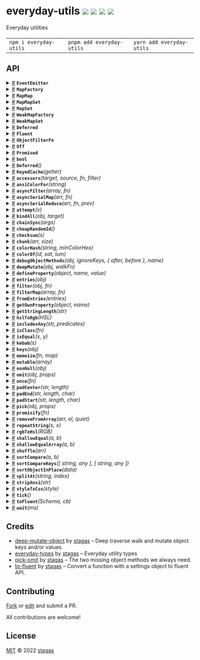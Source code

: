 

<h1>
everyday-utils <a href="https://npmjs.org/package/everyday-utils"><img src="https://img.shields.io/badge/npm-v1.5.0-F00.svg?colorA=000"/></a> <a href="src"><img src="https://img.shields.io/badge/loc-730-FFF.svg?colorA=000"/></a> <a href="https://cdn.jsdelivr.net/npm/everyday-utils@1.5.0/dist/everyday-utils.min.js"><img src="https://img.shields.io/badge/brotli-3.6K-333.svg?colorA=000"/></a> <a href="LICENSE"><img src="https://img.shields.io/badge/license-MIT-F0B.svg?colorA=000"/></a>
</h1>

<p></p>

Everyday utilities

<h4>
<table><tr><td title="Triple click to select and copy paste">
<code>npm i everyday-utils </code>
</td><td title="Triple click to select and copy paste">
<code>pnpm add everyday-utils </code>
</td><td title="Triple click to select and copy paste">
<code>yarn add everyday-utils</code>
</td></tr></table>
</h4>


## API

<p>  <details id="EventEmitter$537" title="Class" ><summary><span><a href="#EventEmitter$537">#</a></span>  <code><strong>EventEmitter</strong></code>    </summary>  <a href="src/eventemitter.ts#L16">src/eventemitter.ts#L16</a>  <ul>        <p>  <details id="constructor$538" title="Constructor" ><summary><span><a href="#constructor$538">#</a></span>  <code><strong>constructor</strong></code><em>(data)</em>    </summary>  <a href="src/eventemitter.ts#L37">src/eventemitter.ts#L37</a>  <ul>    <p>  <details id="new EventEmitter$539" title="ConstructorSignature" ><summary><span><a href="#new EventEmitter$539">#</a></span>  <code><strong>new EventEmitter</strong></code><em>()</em>    </summary>    <ul><p><a href="#EventEmitter$537">EventEmitter</a>&lt;<a href="#E$540">E</a>&gt;</p>      <p>  <details id="data$541" title="Parameter" ><summary><span><a href="#data$541">#</a></span>  <code><strong>data</strong></code>    </summary>    <ul><p><span>Partial</span>&lt;<a href="#EventEmitter$537">EventEmitter</a>&lt;any&gt;&gt;</p>        </ul></details></p>  </ul></details></p>    </ul></details><details id="listeners$543" title="Accessor" ><summary><span><a href="#listeners$543">#</a></span>  <code><strong>listeners</strong></code>    </summary>  <a href="src/eventemitter.ts#L19">src/eventemitter.ts#L19</a>  <ul>        </ul></details><details id="emit$547" title="Method" ><summary><span><a href="#emit$547">#</a></span>  <code><strong>emit</strong></code><em>(eventName, args)</em>    </summary>  <a href="src/eventemitter.ts#L46">src/eventemitter.ts#L46</a>  <ul>    <p>    <details id="eventName$550" title="Parameter" ><summary><span><a href="#eventName$550">#</a></span>  <code><strong>eventName</strong></code>    </summary>    <ul><p><a href="#K$549">K</a></p>        </ul></details><details id="args$551" title="Parameter" ><summary><span><a href="#args$551">#</a></span>  <code><strong>args</strong></code>    </summary>    <ul><p><span>Parameters</span>&lt;<a href="#E$540">E</a>  [<a href="#K$549">K</a>]&gt;</p>        </ul></details>  <p><strong>emit</strong>&lt;<span>K</span>&gt;<em>(eventName, args)</em>  &nbsp;=&gt;  <ul><a href="#EventEmitter$537">EventEmitter</a>&lt;<a href="#E$540">E</a>&gt;</ul></p></p>    </ul></details><details id="off$558" title="Method" ><summary><span><a href="#off$558">#</a></span>  <code><strong>off</strong></code><em>(eventName, callback)</em>    </summary>  <a href="src/eventemitter.ts#L98">src/eventemitter.ts#L98</a>  <ul>    <p>    <details id="eventName$561" title="Parameter" ><summary><span><a href="#eventName$561">#</a></span>  <code><strong>eventName</strong></code>    </summary>    <ul><p><a href="#K$560">K</a></p>        </ul></details><details id="callback$562" title="Parameter" ><summary><span><a href="#callback$562">#</a></span>  <code><strong>callback</strong></code>    </summary>    <ul><p><a href="#E$540">E</a>  [<a href="#K$560">K</a>]</p>        </ul></details>  <p><strong>off</strong>&lt;<span>K</span>&gt;<em>(eventName, callback)</em>  &nbsp;=&gt;  <ul>undefined | <a href="#EventEmitter$537">EventEmitter</a>&lt;<a href="#E$540">E</a>&gt;</ul></p></p>    </ul></details><details id="on$552" title="Method" ><summary><span><a href="#on$552">#</a></span>  <code><strong>on</strong></code><em>(eventName, callback, options)</em>    </summary>  <a href="src/eventemitter.ts#L69">src/eventemitter.ts#L69</a>  <ul>    <p>    <details id="eventName$555" title="Parameter" ><summary><span><a href="#eventName$555">#</a></span>  <code><strong>eventName</strong></code>    </summary>    <ul><p><a href="#K$554">K</a></p>        </ul></details><details id="callback$556" title="Parameter" ><summary><span><a href="#callback$556">#</a></span>  <code><strong>callback</strong></code>    </summary>    <ul><p><a href="#E$540">E</a>  [<a href="#K$554">K</a>]</p>        </ul></details><details id="options$557" title="Parameter" ><summary><span><a href="#options$557">#</a></span>  <code><strong>options</strong></code>    </summary>    <ul><p><span>EventEmitterOptions</span></p>        </ul></details>  <p><strong>on</strong>&lt;<span>K</span>&gt;<em>(eventName, callback, options)</em>  &nbsp;=&gt;  <ul><a href="#Off$534">Off</a></ul></p></p>    </ul></details><details id="once$563" title="Method" ><summary><span><a href="#once$563">#</a></span>  <code><strong>once</strong></code><em>(eventName, callback)</em>    </summary>  <a href="src/eventemitter.ts#L122">src/eventemitter.ts#L122</a>  <ul>    <p>    <details id="eventName$566" title="Parameter" ><summary><span><a href="#eventName$566">#</a></span>  <code><strong>eventName</strong></code>    </summary>    <ul><p><a href="#K$565">K</a></p>        </ul></details><details id="callback$567" title="Parameter" ><summary><span><a href="#callback$567">#</a></span>  <code><strong>callback</strong></code>    </summary>    <ul><p><a href="#E$540">E</a>  [<a href="#K$565">K</a>]</p>        </ul></details>  <p><strong>once</strong>&lt;<span>K</span>&gt;<em>(eventName, callback)</em>  &nbsp;=&gt;  <ul><a href="#Off$534">Off</a></ul></p></p>    </ul></details></p></ul></details><details id="MapFactory$431" title="Class" ><summary><span><a href="#MapFactory$431">#</a></span>  <code><strong>MapFactory</strong></code>    </summary>  <a href="src/everyday-utils.ts#L523">src/everyday-utils.ts#L523</a>  <ul>        <p>  <details id="constructor$432" title="Constructor" ><summary><span><a href="#constructor$432">#</a></span>  <code><strong>constructor</strong></code><em>({ ctor, entries })</em>    </summary>  <a href="src/everyday-utils.ts#L536">src/everyday-utils.ts#L536</a>  <ul>    <p>  <details id="new MapFactory$433" title="ConstructorSignature" ><summary><span><a href="#new MapFactory$433">#</a></span>  <code><strong>new MapFactory</strong></code><em>()</em>    </summary>    <ul><p><a href="#MapFactory$431">MapFactory</a>&lt;<a href="#K$434">K</a>, <a href="#V$435">V</a>&gt;</p>      <p>  <details id="json$436" title="Parameter" ><summary><span><a href="#json$436">#</a></span>  <code><strong>json</strong></code>    </summary>    <ul><p>{<p>  <details id="ctor$439" title="Property" ><summary><span><a href="#ctor$439">#</a></span>  <code><strong>ctor</strong></code>    </summary>  <a href="src/everyday-utils.ts#L536">src/everyday-utils.ts#L536</a>  <ul><p><span>Class</span>&lt;<a href="#V$435">V</a>&gt;</p>        </ul></details><details id="entries$438" title="Property" ><summary><span><a href="#entries$438">#</a></span>  <code><strong>entries</strong></code>    </summary>  <a href="src/everyday-utils.ts#L536">src/everyday-utils.ts#L536</a>  <ul><p>readonly     [  <a href="#K$434">K</a>, <a href="#V$435">V</a>  ]  []</p>        </ul></details></p>}</p>        </ul></details></p>  </ul></details><details id="new MapFactory$440" title="ConstructorSignature" ><summary><span><a href="#new MapFactory$440">#</a></span>  <code><strong>new MapFactory</strong></code><em>()</em>    </summary>    <ul><p><a href="#MapFactory$431">MapFactory</a>&lt;<a href="#K$434">K</a>, <a href="#V$435">V</a>&gt;</p>      <p>  <details id="ctor$443" title="Parameter" ><summary><span><a href="#ctor$443">#</a></span>  <code><strong>ctor</strong></code>    </summary>    <ul><p><span>Class</span>&lt;<a href="#V$435">V</a>&gt;</p>        </ul></details><details id="defaultData$444" title="Parameter" ><summary><span><a href="#defaultData$444">#</a></span>  <code><strong>defaultData</strong></code>    </summary>    <ul><p><span>Partial</span>&lt;<a href="#V$435">V</a>&gt;</p>        </ul></details></p>  </ul></details></p>    </ul></details><details id="ctor$449" title="Property" ><summary><span><a href="#ctor$449">#</a></span>  <code><strong>ctor</strong></code>    </summary>  <a href="src/everyday-utils.ts#L534">src/everyday-utils.ts#L534</a>  <ul><p><span>Class</span>&lt;<a href="#V$435">V</a>&gt;</p>        </ul></details><details id="defaultArgs$450" title="Property" ><summary><span><a href="#defaultArgs$450">#</a></span>  <code><strong>defaultArgs</strong></code>  <span><span>&nbsp;=&nbsp;</span>  <code>[]</code></span>  </summary>  <a href="src/everyday-utils.ts#L540">src/everyday-utils.ts#L540</a>  <ul><p>never  []</p>        </ul></details><details id="get$445" title="Method" ><summary><span><a href="#get$445">#</a></span>  <code><strong>get</strong></code><em>(key, args)</em>    </summary>  <a href="src/everyday-utils.ts#L524">src/everyday-utils.ts#L524</a>  <ul>    <p>    <details id="key$447" title="Parameter" ><summary><span><a href="#key$447">#</a></span>  <code><strong>key</strong></code>    </summary>    <ul><p><a href="#K$434">K</a></p>        </ul></details><details id="args$448" title="Parameter" ><summary><span><a href="#args$448">#</a></span>  <code><strong>args</strong></code>    </summary>    <ul><p>any  []</p>        </ul></details>  <p><strong>get</strong><em>(key, args)</em>  &nbsp;=&gt;  <ul><a href="#V$435">V</a></ul></p></p>    </ul></details><details id="toJSON$451" title="Method" ><summary><span><a href="#toJSON$451">#</a></span>  <code><strong>toJSON</strong></code><em>()</em>    </summary>  <a href="src/everyday-utils.ts#L551">src/everyday-utils.ts#L551</a>  <ul>    <p>      <p><strong>toJSON</strong><em>()</em>  &nbsp;=&gt;  <ul>{<p>  <details id="ctor$455" title="Property" ><summary><span><a href="#ctor$455">#</a></span>  <code><strong>ctor</strong></code>  <span><span>&nbsp;=&nbsp;</span>  <code>...</code></span>  </summary>  <a href="src/everyday-utils.ts#L554">src/everyday-utils.ts#L554</a>  <ul><p><span>Class</span>&lt;<a href="#V$435">V</a>&gt;</p>        </ul></details><details id="entries$454" title="Property" ><summary><span><a href="#entries$454">#</a></span>  <code><strong>entries</strong></code>  <span><span>&nbsp;=&nbsp;</span>  <code>...</code></span>  </summary>  <a href="src/everyday-utils.ts#L553">src/everyday-utils.ts#L553</a>  <ul><p>[  <a href="#K$434">K</a>, <a href="#V$435">V</a>  ]  []</p>        </ul></details></p>}</ul></p></p>    </ul></details></p></ul></details><details id="MapMap$371" title="Class" ><summary><span><a href="#MapMap$371">#</a></span>  <code><strong>MapMap</strong></code>    </summary>  <a href="src/everyday-utils.ts#L454">src/everyday-utils.ts#L454</a>  <ul>        <p>  <details id="constructor$372" title="Constructor" ><summary><span><a href="#constructor$372">#</a></span>  <code><strong>constructor</strong></code><em>()</em>    </summary>    <ul>    <p>  <details id="new MapMap$373" title="ConstructorSignature" ><summary><span><a href="#new MapMap$373">#</a></span>  <code><strong>new MapMap</strong></code><em>()</em>    </summary>    <ul><p><a href="#MapMap$371">MapMap</a>&lt;<a href="#KA$374">KA</a>, <a href="#KB$375">KB</a>, <a href="#V$376">V</a>&gt;</p>        </ul></details></p>    </ul></details><details id="clear$395" title="Method" ><summary><span><a href="#clear$395">#</a></span>  <code><strong>clear</strong></code><em>()</em>    </summary>  <a href="src/everyday-utils.ts#L480">src/everyday-utils.ts#L480</a>  <ul>    <p>      <p><strong>clear</strong><em>()</em>  &nbsp;=&gt;  <ul>void</ul></p></p>    </ul></details><details id="delete$387" title="Method" ><summary><span><a href="#delete$387">#</a></span>  <code><strong>delete</strong></code><em>(keyA, keyB)</em>    </summary>  <a href="src/everyday-utils.ts#L472">src/everyday-utils.ts#L472</a>  <ul>    <p>    <details id="keyA$389" title="Parameter" ><summary><span><a href="#keyA$389">#</a></span>  <code><strong>keyA</strong></code>    </summary>    <ul><p><a href="#KA$374">KA</a></p>        </ul></details><details id="keyB$390" title="Parameter" ><summary><span><a href="#keyB$390">#</a></span>  <code><strong>keyB</strong></code>    </summary>    <ul><p><a href="#KB$375">KB</a></p>        </ul></details>  <p><strong>delete</strong><em>(keyA, keyB)</em>  &nbsp;=&gt;  <ul>boolean</ul></p></p>    </ul></details><details id="get$383" title="Method" ><summary><span><a href="#get$383">#</a></span>  <code><strong>get</strong></code><em>(keyA, keyB)</em>    </summary>  <a href="src/everyday-utils.ts#L468">src/everyday-utils.ts#L468</a>  <ul>    <p>    <details id="keyA$385" title="Parameter" ><summary><span><a href="#keyA$385">#</a></span>  <code><strong>keyA</strong></code>    </summary>    <ul><p><a href="#KA$374">KA</a></p>        </ul></details><details id="keyB$386" title="Parameter" ><summary><span><a href="#keyB$386">#</a></span>  <code><strong>keyB</strong></code>    </summary>    <ul><p><a href="#KB$375">KB</a></p>        </ul></details>  <p><strong>get</strong><em>(keyA, keyB)</em>  &nbsp;=&gt;  <ul>undefined | <a href="#V$376">V</a></ul></p></p>    </ul></details><details id="has$391" title="Method" ><summary><span><a href="#has$391">#</a></span>  <code><strong>has</strong></code><em>(keyA, keyB)</em>    </summary>  <a href="src/everyday-utils.ts#L476">src/everyday-utils.ts#L476</a>  <ul>    <p>    <details id="keyA$393" title="Parameter" ><summary><span><a href="#keyA$393">#</a></span>  <code><strong>keyA</strong></code>    </summary>    <ul><p><a href="#KA$374">KA</a></p>        </ul></details><details id="keyB$394" title="Parameter" ><summary><span><a href="#keyB$394">#</a></span>  <code><strong>keyB</strong></code>    </summary>    <ul><p><a href="#KB$375">KB</a></p>        </ul></details>  <p><strong>has</strong><em>(keyA, keyB)</em>  &nbsp;=&gt;  <ul>boolean</ul></p></p>    </ul></details><details id="set$378" title="Method" ><summary><span><a href="#set$378">#</a></span>  <code><strong>set</strong></code><em>(keyA, keyB, value)</em>    </summary>  <a href="src/everyday-utils.ts#L457">src/everyday-utils.ts#L457</a>  <ul>    <p>    <details id="keyA$380" title="Parameter" ><summary><span><a href="#keyA$380">#</a></span>  <code><strong>keyA</strong></code>    </summary>    <ul><p><a href="#KA$374">KA</a></p>        </ul></details><details id="keyB$381" title="Parameter" ><summary><span><a href="#keyB$381">#</a></span>  <code><strong>keyB</strong></code>    </summary>    <ul><p><a href="#KB$375">KB</a></p>        </ul></details><details id="value$382" title="Parameter" ><summary><span><a href="#value$382">#</a></span>  <code><strong>value</strong></code>    </summary>    <ul><p>any</p>        </ul></details>  <p><strong>set</strong><em>(keyA, keyB, value)</em>  &nbsp;=&gt;  <ul>number</ul></p></p>    </ul></details></p></ul></details><details id="MapMapSet$400" title="Class" ><summary><span><a href="#MapMapSet$400">#</a></span>  <code><strong>MapMapSet</strong></code>    </summary>  <a href="src/everyday-utils.ts#L485">src/everyday-utils.ts#L485</a>  <ul>        <p>  <details id="constructor$401" title="Constructor" ><summary><span><a href="#constructor$401">#</a></span>  <code><strong>constructor</strong></code><em>()</em>    </summary>    <ul>    <p>  <details id="new MapMapSet$402" title="ConstructorSignature" ><summary><span><a href="#new MapMapSet$402">#</a></span>  <code><strong>new MapMapSet</strong></code><em>()</em>    </summary>    <ul><p><a href="#MapMapSet$400">MapMapSet</a>&lt;<a href="#KA$403">KA</a>, <a href="#KB$404">KB</a>, <a href="#V$405">V</a>&gt;</p>        </ul></details></p>    </ul></details><details id="add$407" title="Method" ><summary><span><a href="#add$407">#</a></span>  <code><strong>add</strong></code><em>(keyA, keyB, value)</em>    </summary>  <a href="src/everyday-utils.ts#L488">src/everyday-utils.ts#L488</a>  <ul>    <p>    <details id="keyA$409" title="Parameter" ><summary><span><a href="#keyA$409">#</a></span>  <code><strong>keyA</strong></code>    </summary>    <ul><p><a href="#KA$403">KA</a></p>        </ul></details><details id="keyB$410" title="Parameter" ><summary><span><a href="#keyB$410">#</a></span>  <code><strong>keyB</strong></code>    </summary>    <ul><p><a href="#KB$404">KB</a></p>        </ul></details><details id="value$411" title="Parameter" ><summary><span><a href="#value$411">#</a></span>  <code><strong>value</strong></code>    </summary>    <ul><p>any</p>        </ul></details>  <p><strong>add</strong><em>(keyA, keyB, value)</em>  &nbsp;=&gt;  <ul>number</ul></p></p>    </ul></details><details id="clear$426" title="Method" ><summary><span><a href="#clear$426">#</a></span>  <code><strong>clear</strong></code><em>()</em>    </summary>  <a href="src/everyday-utils.ts#L513">src/everyday-utils.ts#L513</a>  <ul>    <p>      <p><strong>clear</strong><em>()</em>  &nbsp;=&gt;  <ul>void</ul></p></p>    </ul></details><details id="delete$416" title="Method" ><summary><span><a href="#delete$416">#</a></span>  <code><strong>delete</strong></code><em>(keyA, keyB, value)</em>    </summary>  <a href="src/everyday-utils.ts#L505">src/everyday-utils.ts#L505</a>  <ul>    <p>    <details id="keyA$418" title="Parameter" ><summary><span><a href="#keyA$418">#</a></span>  <code><strong>keyA</strong></code>    </summary>    <ul><p><a href="#KA$403">KA</a></p>        </ul></details><details id="keyB$419" title="Parameter" ><summary><span><a href="#keyB$419">#</a></span>  <code><strong>keyB</strong></code>    </summary>    <ul><p><a href="#KB$404">KB</a></p>        </ul></details><details id="value$420" title="Parameter" ><summary><span><a href="#value$420">#</a></span>  <code><strong>value</strong></code>    </summary>    <ul><p>any</p>        </ul></details>  <p><strong>delete</strong><em>(keyA, keyB, value)</em>  &nbsp;=&gt;  <ul>boolean</ul></p></p>    </ul></details><details id="get$412" title="Method" ><summary><span><a href="#get$412">#</a></span>  <code><strong>get</strong></code><em>(keyA, keyB)</em>    </summary>  <a href="src/everyday-utils.ts#L501">src/everyday-utils.ts#L501</a>  <ul>    <p>    <details id="keyA$414" title="Parameter" ><summary><span><a href="#keyA$414">#</a></span>  <code><strong>keyA</strong></code>    </summary>    <ul><p><a href="#KA$403">KA</a></p>        </ul></details><details id="keyB$415" title="Parameter" ><summary><span><a href="#keyB$415">#</a></span>  <code><strong>keyB</strong></code>    </summary>    <ul><p><a href="#KB$404">KB</a></p>        </ul></details>  <p><strong>get</strong><em>(keyA, keyB)</em>  &nbsp;=&gt;  <ul>undefined | <span>Set</span>&lt;<a href="#V$405">V</a>&gt;</ul></p></p>    </ul></details><details id="has$421" title="Method" ><summary><span><a href="#has$421">#</a></span>  <code><strong>has</strong></code><em>(keyA, keyB, value)</em>    </summary>  <a href="src/everyday-utils.ts#L509">src/everyday-utils.ts#L509</a>  <ul>    <p>    <details id="keyA$423" title="Parameter" ><summary><span><a href="#keyA$423">#</a></span>  <code><strong>keyA</strong></code>    </summary>    <ul><p><a href="#KA$403">KA</a></p>        </ul></details><details id="keyB$424" title="Parameter" ><summary><span><a href="#keyB$424">#</a></span>  <code><strong>keyB</strong></code>    </summary>    <ul><p><a href="#KB$404">KB</a></p>        </ul></details><details id="value$425" title="Parameter" ><summary><span><a href="#value$425">#</a></span>  <code><strong>value</strong></code>    </summary>    <ul><p>any</p>        </ul></details>  <p><strong>has</strong><em>(keyA, keyB, value)</em>  &nbsp;=&gt;  <ul>boolean</ul></p></p>    </ul></details></p></ul></details><details id="MapSet$316" title="Class" ><summary><span><a href="#MapSet$316">#</a></span>  <code><strong>MapSet</strong></code>    </summary>  <a href="src/everyday-utils.ts#L384">src/everyday-utils.ts#L384</a>  <ul>        <p>  <details id="constructor$317" title="Constructor" ><summary><span><a href="#constructor$317">#</a></span>  <code><strong>constructor</strong></code><em>()</em>    </summary>    <ul>    <p>  <details id="new MapSet$318" title="ConstructorSignature" ><summary><span><a href="#new MapSet$318">#</a></span>  <code><strong>new MapSet</strong></code><em>()</em>    </summary>    <ul><p><a href="#MapSet$316">MapSet</a>&lt;<a href="#K$319">K</a>, <a href="#V$320">V</a>&gt;</p>        </ul></details></p>    </ul></details><details id="size$344" title="Accessor" ><summary><span><a href="#size$344">#</a></span>  <code><strong>size</strong></code>    </summary>  <a href="src/everyday-utils.ts#L422">src/everyday-utils.ts#L422</a>  <ul>        </ul></details><details id="add$322" title="Method" ><summary><span><a href="#add$322">#</a></span>  <code><strong>add</strong></code><em>(key, value)</em>    </summary>  <a href="src/everyday-utils.ts#L387">src/everyday-utils.ts#L387</a>  <ul>    <p>    <details id="key$324" title="Parameter" ><summary><span><a href="#key$324">#</a></span>  <code><strong>key</strong></code>    </summary>    <ul><p><a href="#K$319">K</a></p>        </ul></details><details id="value$325" title="Parameter" ><summary><span><a href="#value$325">#</a></span>  <code><strong>value</strong></code>    </summary>    <ul><p>any</p>        </ul></details>  <p><strong>add</strong><em>(key, value)</em>  &nbsp;=&gt;  <ul>number</ul></p></p>    </ul></details><details id="clear$342" title="Method" ><summary><span><a href="#clear$342">#</a></span>  <code><strong>clear</strong></code><em>()</em>    </summary>  <a href="src/everyday-utils.ts#L418">src/everyday-utils.ts#L418</a>  <ul>    <p>      <p><strong>clear</strong><em>()</em>  &nbsp;=&gt;  <ul>void</ul></p></p>    </ul></details><details id="delete$331" title="Method" ><summary><span><a href="#delete$331">#</a></span>  <code><strong>delete</strong></code><em>(key, value)</em>    </summary>  <a href="src/everyday-utils.ts#L406">src/everyday-utils.ts#L406</a>  <ul>    <p>    <details id="key$333" title="Parameter" ><summary><span><a href="#key$333">#</a></span>  <code><strong>key</strong></code>    </summary>    <ul><p><a href="#K$319">K</a></p>        </ul></details><details id="value$334" title="Parameter" ><summary><span><a href="#value$334">#</a></span>  <code><strong>value</strong></code>    </summary>    <ul><p>any</p>        </ul></details>  <p><strong>delete</strong><em>(key, value)</em>  &nbsp;=&gt;  <ul>boolean</ul></p></p>    </ul></details><details id="get$328" title="Method" ><summary><span><a href="#get$328">#</a></span>  <code><strong>get</strong></code><em>(key)</em>    </summary>  <a href="src/everyday-utils.ts#L402">src/everyday-utils.ts#L402</a>  <ul>    <p>    <details id="key$330" title="Parameter" ><summary><span><a href="#key$330">#</a></span>  <code><strong>key</strong></code>    </summary>    <ul><p><a href="#K$319">K</a></p>        </ul></details>  <p><strong>get</strong><em>(key)</em>  &nbsp;=&gt;  <ul>undefined | <span>Set</span>&lt;<a href="#V$320">V</a>&gt;</ul></p></p>    </ul></details><details id="has$335" title="Method" ><summary><span><a href="#has$335">#</a></span>  <code><strong>has</strong></code><em>(key, value)</em>    </summary>  <a href="src/everyday-utils.ts#L410">src/everyday-utils.ts#L410</a>  <ul>    <p>    <details id="key$337" title="Parameter" ><summary><span><a href="#key$337">#</a></span>  <code><strong>key</strong></code>    </summary>    <ul><p><a href="#K$319">K</a></p>        </ul></details><details id="value$338" title="Parameter" ><summary><span><a href="#value$338">#</a></span>  <code><strong>value</strong></code>    </summary>    <ul><p>any</p>        </ul></details>  <p><strong>has</strong><em>(key, value)</em>  &nbsp;=&gt;  <ul>boolean</ul></p></p>    </ul></details><details id="hasKey$339" title="Method" ><summary><span><a href="#hasKey$339">#</a></span>  <code><strong>hasKey</strong></code><em>(key)</em>    </summary>  <a href="src/everyday-utils.ts#L414">src/everyday-utils.ts#L414</a>  <ul>    <p>    <details id="key$341" title="Parameter" ><summary><span><a href="#key$341">#</a></span>  <code><strong>key</strong></code>    </summary>    <ul><p><a href="#K$319">K</a></p>        </ul></details>  <p><strong>hasKey</strong><em>(key)</em>  &nbsp;=&gt;  <ul>boolean</ul></p></p>    </ul></details><details id="values$326" title="Method" ><summary><span><a href="#values$326">#</a></span>  <code><strong>values</strong></code><em>()</em>    </summary>  <a href="src/everyday-utils.ts#L398">src/everyday-utils.ts#L398</a>  <ul>    <p>      <p><strong>values</strong><em>()</em>  &nbsp;=&gt;  <ul><a href="#V$320">V</a>  []</ul></p></p>    </ul></details></p></ul></details><details id="WeakMapFactory$458" title="Class" ><summary><span><a href="#WeakMapFactory$458">#</a></span>  <code><strong>WeakMapFactory</strong></code>    </summary>  <a href="src/everyday-utils.ts#L559">src/everyday-utils.ts#L559</a>  <ul>        <p>  <details id="constructor$459" title="Constructor" ><summary><span><a href="#constructor$459">#</a></span>  <code><strong>constructor</strong></code><em>(ctor, defaultArgs)</em>    </summary>  <a href="src/everyday-utils.ts#L570">src/everyday-utils.ts#L570</a>  <ul>    <p>  <details id="new WeakMapFactory$460" title="ConstructorSignature" ><summary><span><a href="#new WeakMapFactory$460">#</a></span>  <code><strong>new WeakMapFactory</strong></code><em>()</em>    </summary>    <ul><p><a href="#WeakMapFactory$458">WeakMapFactory</a>&lt;<a href="#K$461">K</a>, <a href="#V$462">V</a>&gt;</p>      <p>  <details id="ctor$463" title="Parameter" ><summary><span><a href="#ctor$463">#</a></span>  <code><strong>ctor</strong></code>    </summary>    <ul><p><span>Class</span>&lt;<a href="#V$462">V</a>&gt;</p>        </ul></details><details id="defaultArgs$464" title="Parameter" ><summary><span><a href="#defaultArgs$464">#</a></span>  <code><strong>defaultArgs</strong></code>  <span><span>&nbsp;=&nbsp;</span>  <code>[]</code></span>  </summary>    <ul><p>never  []</p>        </ul></details></p>  </ul></details></p>    </ul></details><details id="ctor$469" title="Property" ><summary><span><a href="#ctor$469">#</a></span>  <code><strong>ctor</strong></code>    </summary>  <a href="src/everyday-utils.ts#L571">src/everyday-utils.ts#L571</a>  <ul><p><span>Class</span>&lt;<a href="#V$462">V</a>&gt;</p>        </ul></details><details id="defaultArgs$470" title="Property" ><summary><span><a href="#defaultArgs$470">#</a></span>  <code><strong>defaultArgs</strong></code>  <span><span>&nbsp;=&nbsp;</span>  <code>[]</code></span>  </summary>  <a href="src/everyday-utils.ts#L572">src/everyday-utils.ts#L572</a>  <ul><p>never  []</p>        </ul></details><details id="get$465" title="Method" ><summary><span><a href="#get$465">#</a></span>  <code><strong>get</strong></code><em>(key, args)</em>    </summary>  <a href="src/everyday-utils.ts#L560">src/everyday-utils.ts#L560</a>  <ul>    <p>    <details id="key$467" title="Parameter" ><summary><span><a href="#key$467">#</a></span>  <code><strong>key</strong></code>    </summary>    <ul><p><a href="#K$461">K</a></p>        </ul></details><details id="args$468" title="Parameter" ><summary><span><a href="#args$468">#</a></span>  <code><strong>args</strong></code>    </summary>    <ul><p>any  []</p>        </ul></details>  <p><strong>get</strong><em>(key, args)</em>  &nbsp;=&gt;  <ul><a href="#V$462">V</a></ul></p></p>    </ul></details></p></ul></details><details id="WeakMapSet$348" title="Class" ><summary><span><a href="#WeakMapSet$348">#</a></span>  <code><strong>WeakMapSet</strong></code>    </summary>  <a href="src/everyday-utils.ts#L427">src/everyday-utils.ts#L427</a>  <ul>        <p>  <details id="constructor$349" title="Constructor" ><summary><span><a href="#constructor$349">#</a></span>  <code><strong>constructor</strong></code><em>()</em>    </summary>    <ul>    <p>  <details id="new WeakMapSet$350" title="ConstructorSignature" ><summary><span><a href="#new WeakMapSet$350">#</a></span>  <code><strong>new WeakMapSet</strong></code><em>()</em>    </summary>    <ul><p><a href="#WeakMapSet$348">WeakMapSet</a>&lt;<a href="#K$351">K</a>, <a href="#V$352">V</a>&gt;</p>        </ul></details></p>    </ul></details><details id="delete$361" title="Method" ><summary><span><a href="#delete$361">#</a></span>  <code><strong>delete</strong></code><em>(key, value)</em>    </summary>  <a href="src/everyday-utils.ts#L445">src/everyday-utils.ts#L445</a>  <ul>    <p>    <details id="key$363" title="Parameter" ><summary><span><a href="#key$363">#</a></span>  <code><strong>key</strong></code>    </summary>    <ul><p><a href="#K$351">K</a></p>        </ul></details><details id="value$364" title="Parameter" ><summary><span><a href="#value$364">#</a></span>  <code><strong>value</strong></code>    </summary>    <ul><p>any</p>        </ul></details>  <p><strong>delete</strong><em>(key, value)</em>  &nbsp;=&gt;  <ul>boolean</ul></p></p>    </ul></details><details id="get$358" title="Method" ><summary><span><a href="#get$358">#</a></span>  <code><strong>get</strong></code><em>(key)</em>    </summary>  <a href="src/everyday-utils.ts#L441">src/everyday-utils.ts#L441</a>  <ul>    <p>    <details id="key$360" title="Parameter" ><summary><span><a href="#key$360">#</a></span>  <code><strong>key</strong></code>    </summary>    <ul><p><a href="#K$351">K</a></p>        </ul></details>  <p><strong>get</strong><em>(key)</em>  &nbsp;=&gt;  <ul>undefined | <span>Set</span>&lt;<a href="#V$352">V</a>&gt;</ul></p></p>    </ul></details><details id="has$365" title="Method" ><summary><span><a href="#has$365">#</a></span>  <code><strong>has</strong></code><em>(key, value)</em>    </summary>  <a href="src/everyday-utils.ts#L449">src/everyday-utils.ts#L449</a>  <ul>    <p>    <details id="key$367" title="Parameter" ><summary><span><a href="#key$367">#</a></span>  <code><strong>key</strong></code>    </summary>    <ul><p><a href="#K$351">K</a></p>        </ul></details><details id="value$368" title="Parameter" ><summary><span><a href="#value$368">#</a></span>  <code><strong>value</strong></code>    </summary>    <ul><p>any</p>        </ul></details>  <p><strong>has</strong><em>(key, value)</em>  &nbsp;=&gt;  <ul>boolean</ul></p></p>    </ul></details><details id="set$354" title="Method" ><summary><span><a href="#set$354">#</a></span>  <code><strong>set</strong></code><em>(key, value)</em>    </summary>  <a href="src/everyday-utils.ts#L430">src/everyday-utils.ts#L430</a>  <ul>    <p>    <details id="key$356" title="Parameter" ><summary><span><a href="#key$356">#</a></span>  <code><strong>key</strong></code>    </summary>    <ul><p><a href="#K$351">K</a></p>        </ul></details><details id="value$357" title="Parameter" ><summary><span><a href="#value$357">#</a></span>  <code><strong>value</strong></code>    </summary>    <ul><p>any</p>        </ul></details>  <p><strong>set</strong><em>(key, value)</em>  &nbsp;=&gt;  <ul>number</ul></p></p>    </ul></details></p></ul></details><details id="Deferred$209" title="Interface" ><summary><span><a href="#Deferred$209">#</a></span>  <code><strong>Deferred</strong></code>    </summary>  <a href="src/everyday-utils.ts#L319">src/everyday-utils.ts#L319</a>  <ul>        <p>  <details id="constructor$210" title="Constructor" ><summary><span><a href="#constructor$210">#</a></span>  <code><strong>constructor</strong></code><em>()</em>    </summary>    <ul>        </ul></details><details id="error$228" title="Property" ><summary><span><a href="#error$228">#</a></span>  <code><strong>error</strong></code>    </summary>  <a href="src/everyday-utils.ts#L316">src/everyday-utils.ts#L316</a>  <ul><p><span>Error</span></p>        </ul></details><details id="hasSettled$211" title="Property" ><summary><span><a href="#hasSettled$211">#</a></span>  <code><strong>hasSettled</strong></code>    </summary>  <a href="src/everyday-utils.ts#L310">src/everyday-utils.ts#L310</a>  <ul><p>boolean</p>        </ul></details><details id="promise$212" title="Property" ><summary><span><a href="#promise$212">#</a></span>  <code><strong>promise</strong></code>    </summary>  <a href="src/everyday-utils.ts#L311">src/everyday-utils.ts#L311</a>  <ul><p><span>Promise</span>&lt;<a href="#T$229">T</a>&gt;</p>        </ul></details><details id="reject$223" title="Property" ><summary><span><a href="#reject$223">#</a></span>  <code><strong>reject</strong></code>    </summary>  <a href="src/everyday-utils.ts#L314">src/everyday-utils.ts#L314</a>  <ul><p><details id="__type$224" title="Function" ><summary><span><a href="#__type$224">#</a></span>  <em>(error)</em>    </summary>    <ul>    <p>    <details id="error$226" title="Parameter" ><summary><span><a href="#error$226">#</a></span>  <code><strong>error</strong></code>    </summary>    <ul><p><span>Error</span></p>        </ul></details>  <p><strong></strong><em>(error)</em>  &nbsp;=&gt;  <ul>void</ul></p></p>    </ul></details></p>        </ul></details><details id="resolve$219" title="Property" ><summary><span><a href="#resolve$219">#</a></span>  <code><strong>resolve</strong></code>    </summary>  <a href="src/everyday-utils.ts#L313">src/everyday-utils.ts#L313</a>  <ul><p><details id="__type$220" title="Function" ><summary><span><a href="#__type$220">#</a></span>  <em>(value)</em>    </summary>    <ul>    <p>    <details id="value$222" title="Parameter" ><summary><span><a href="#value$222">#</a></span>  <code><strong>value</strong></code>    </summary>    <ul><p><a href="#T$229">T</a></p>        </ul></details>  <p><strong></strong><em>(value)</em>  &nbsp;=&gt;  <ul>void</ul></p></p>    </ul></details></p>        </ul></details><details id="value$227" title="Property" ><summary><span><a href="#value$227">#</a></span>  <code><strong>value</strong></code>    </summary>  <a href="src/everyday-utils.ts#L315">src/everyday-utils.ts#L315</a>  <ul><p><a href="#T$229">T</a></p>        </ul></details><details id="when$213" title="Property" ><summary><span><a href="#when$213">#</a></span>  <code><strong>when</strong></code>    </summary>  <a href="src/everyday-utils.ts#L312">src/everyday-utils.ts#L312</a>  <ul><p><details id="__type$214" title="Function" ><summary><span><a href="#__type$214">#</a></span>  <em>(fn)</em>    </summary>    <ul>    <p>    <details id="fn$216" title="Function" ><summary><span><a href="#fn$216">#</a></span>  <code><strong>fn</strong></code><em>()</em>    </summary>    <ul>    <p>      <p><strong>fn</strong><em>()</em>  &nbsp;=&gt;  <ul>void</ul></p></p>    </ul></details>  <p><strong></strong><em>(fn)</em>  &nbsp;=&gt;  <ul>void</ul></p></p>    </ul></details></p>        </ul></details></p></ul></details><details id="Fluent$473" title="TypeAlias" ><summary><span><a href="#Fluent$473">#</a></span>  <code><strong>Fluent</strong></code>    </summary>  <a href=""></a>  <ul><p><a href="#C$476">C</a> &amp; [K   in   keyof     <a href="#T$477">T</a>  ]-?:  <a href="#T$477">T</a>  [<span>K</span>] extends boolean ? <a href="#Fluent$473">Fluent</a>&lt;<a href="#C$476">C</a>, <a href="#T$477">T</a>&gt; : <span>Fn</span>&lt;[  <a href="#T$477">T</a>  [<span>K</span>]  ], <a href="#Fluent$473">Fluent</a>&lt;<a href="#C$476">C</a>, <a href="#T$477">T</a>&gt;&gt; &amp; {<p>  <details id="not$475" title="Property" ><summary><span><a href="#not$475">#</a></span>  <code><strong>not</strong></code>    </summary>  <a href=""></a>  <ul><p>[K   in   keyof     <a href="#T$477">T</a>  ]-?:  <a href="#T$477">T</a>  [<span>K</span>] extends boolean ? <a href="#Fluent$473">Fluent</a>&lt;<a href="#C$476">C</a>, <a href="#T$477">T</a>&gt; : never</p>        </ul></details></p>}</p>        </ul></details><details id="ObjectFilterFn$498" title="TypeAlias" ><summary><span><a href="#ObjectFilterFn$498">#</a></span>  <code><strong>ObjectFilterFn</strong></code>    </summary>  <a href=""></a>  <ul><p><details id="__type$499" title="Function" ><summary><span><a href="#__type$499">#</a></span>  <em>(entry)</em>    </summary>    <ul>    <p>    <details id="entry$501" title="Parameter" ><summary><span><a href="#entry$501">#</a></span>  <code><strong>entry</strong></code>    </summary>    <ul><p>[  string, unknown  ]</p>        </ul></details>  <p><strong></strong><em>(entry)</em>  &nbsp;=&gt;  <ul>boolean</ul></p></p>    </ul></details></p>        </ul></details><details id="Off$534" title="TypeAlias" ><summary><span><a href="#Off$534">#</a></span>  <code><strong>Off</strong></code>    </summary>  <a href="src/eventemitter.ts#L11">src/eventemitter.ts#L11</a>  <ul><p><details id="__type$535" title="Function" ><summary><span><a href="#__type$535">#</a></span>  <em>()</em>    </summary>    <ul>    <p>      <p><strong></strong><em>()</em>  &nbsp;=&gt;  <ul>void</ul></p></p>    </ul></details></p>        </ul></details><details id="Promised$310" title="TypeAlias" ><summary><span><a href="#Promised$310">#</a></span>  <code><strong>Promised</strong></code>    </summary>  <a href="src/everyday-utils.ts#L369">src/everyday-utils.ts#L369</a>  <ul><p><details id="__type$311" title="Function" ><summary><span><a href="#__type$311">#</a></span>  <em>(args)</em>    </summary>    <ul>    <p>    <details id="args$313" title="Parameter" ><summary><span><a href="#args$313">#</a></span>  <code><strong>args</strong></code>    </summary>    <ul><p><a href="#U$315">U</a></p>        </ul></details>  <p><strong></strong><em>(args)</em>  &nbsp;=&gt;  <ul><span>Promise</span>&lt;<a href="#T$314">T</a>&gt;</ul></p></p>    </ul></details></p>        </ul></details><details id="bool$478" title="Variable" ><summary><span><a href="#bool$478">#</a></span>  <code><strong>bool</strong></code>    </summary>  <a href=""></a>  <ul><p>boolean</p>        </ul></details><details id="Deferred$206" title="Function" ><summary><span><a href="#Deferred$206">#</a></span>  <code><strong>Deferred</strong></code><em>()</em>    </summary>  <a href="src/everyday-utils.ts#L319">src/everyday-utils.ts#L319</a>  <ul>    <p>      <p><strong>Deferred</strong>&lt;<span>T</span>&gt;<em>()</em>  &nbsp;=&gt;  <ul><a href="#Deferred$206">Deferred</a>&lt;<a href="#T$208">T</a>&gt;</ul></p></p>    </ul></details><details id="KeyedCache$230" title="Function" ><summary><span><a href="#KeyedCache$230">#</a></span>  <code><strong>KeyedCache</strong></code><em>(getter)</em>    </summary>  <a href="src/everyday-utils.ts#L355">src/everyday-utils.ts#L355</a>  <ul>    <p>    <details id="getter$234" title="Function" ><summary><span><a href="#getter$234">#</a></span>  <code><strong>getter</strong></code><em>(key, args)</em>    </summary>    <ul>    <p>    <details id="key$237" title="Parameter" ><summary><span><a href="#key$237">#</a></span>  <code><strong>key</strong></code>    </summary>    <ul><p>string</p>        </ul></details><details id="args$238" title="Parameter" ><summary><span><a href="#args$238">#</a></span>  <code><strong>args</strong></code>    </summary>    <ul><p><a href="#U$233">U</a></p>        </ul></details>  <p><strong>getter</strong><em>(key, args)</em>  &nbsp;=&gt;  <ul><span>Promise</span>&lt;<a href="#T$232">T</a>&gt;</ul></p></p>    </ul></details>  <p><strong>KeyedCache</strong>&lt;<span>T</span>, <span>U</span>&gt;<em>(getter)</em>  &nbsp;=&gt;  <ul><details id="__type$239" title="Function" ><summary><span><a href="#__type$239">#</a></span>  <em>(key, args)</em>    </summary>    <ul>    <p>    <details id="key$242" title="Parameter" ><summary><span><a href="#key$242">#</a></span>  <code><strong>key</strong></code>    </summary>    <ul><p>string</p>        </ul></details><details id="args$243" title="Parameter" ><summary><span><a href="#args$243">#</a></span>  <code><strong>args</strong></code>    </summary>    <ul><p><a href="#U$233">U</a></p>        </ul></details>  <p><strong></strong><em>(key, args)</em>  &nbsp;=&gt;  <ul><span>Promise</span>&lt;<a href="#T$232">T</a>&gt;</ul></p></p>    </ul></details></ul></p></p>    </ul></details><details id="accessors$40" title="Function" ><summary><span><a href="#accessors$40">#</a></span>  <code><strong>accessors</strong></code><em>(target, source, fn, filter)</em>    </summary>  <a href="src/everyday-utils.ts#L49">src/everyday-utils.ts#L49</a>  <ul>    <p>    <details id="target$47" title="Parameter" ><summary><span><a href="#target$47">#</a></span>  <code><strong>target</strong></code>    </summary>    <ul><p><a href="#T$46">T</a></p>        </ul></details><details id="source$48" title="Parameter" ><summary><span><a href="#source$48">#</a></span>  <code><strong>source</strong></code>    </summary>    <ul><p><a href="#S$45">S</a></p>        </ul></details><details id="fn$49" title="Function" ><summary><span><a href="#fn$49">#</a></span>  <code><strong>fn</strong></code><em>(key, value)</em>    </summary>    <ul>    <p>    <details id="key$52" title="Parameter" ><summary><span><a href="#key$52">#</a></span>  <code><strong>key</strong></code>    </summary>    <ul><p><span>Narrow</span>&lt;keyof     <a href="#S$45">S</a>, string&gt;</p>        </ul></details><details id="value$53" title="Parameter" ><summary><span><a href="#value$53">#</a></span>  <code><strong>value</strong></code>    </summary>    <ul><p><a href="#S$45">S</a>  [<span>Narrow</span>&lt;keyof     <a href="#S$45">S</a>, string&gt;]</p>        </ul></details>  <p><strong>fn</strong><em>(key, value)</em>  &nbsp;=&gt;  <ul><span>PropertyDescriptor</span></ul></p></p>    </ul></details><details id="filter$54" title="Function" ><summary><span><a href="#filter$54">#</a></span>  <code><strong>filter</strong></code><em>(key, value)</em>    </summary>    <ul>    <p>    <details id="key$57" title="Parameter" ><summary><span><a href="#key$57">#</a></span>  <code><strong>key</strong></code>    </summary>    <ul><p><span>Narrow</span>&lt;keyof     <a href="#S$45">S</a>, string&gt;</p>        </ul></details><details id="value$58" title="Parameter" ><summary><span><a href="#value$58">#</a></span>  <code><strong>value</strong></code>    </summary>    <ul><p><a href="#S$45">S</a>  [<span>Narrow</span>&lt;keyof     <a href="#S$45">S</a>, string&gt;]</p>        </ul></details>  <p><strong>filter</strong><em>(key, value)</em>  &nbsp;=&gt;  <ul>boolean</ul></p></p>    </ul></details>  <p><strong>accessors</strong>&lt;<span>S</span>, <span>T</span>&gt;<em>(target, source, fn, filter)</em>  &nbsp;=&gt;  <ul><details id="__type$59" title="Function" ><summary><span><a href="#__type$59">#</a></span>  <em>()</em>    </summary>    <ul>    <p>      <p><strong></strong><em>()</em>  &nbsp;=&gt;  <ul>void</ul></p></p>    </ul></details></ul></p></p>    </ul></details><details id="ansiColorFor$109" title="Function" ><summary><span><a href="#ansiColorFor$109">#</a></span>  <code><strong>ansiColorFor</strong></code><em>(string)</em>    </summary>  <a href="src/everyday-utils.ts#L167">src/everyday-utils.ts#L167</a>  <ul>    <p>    <details id="string$111" title="Parameter" ><summary><span><a href="#string$111">#</a></span>  <code><strong>string</strong></code>    </summary>    <ul><p>string</p>        </ul></details>  <p><strong>ansiColorFor</strong><em>(string)</em>  &nbsp;=&gt;  <ul>string</ul></p></p>    </ul></details><details id="asyncFilter$165" title="Function" ><summary><span><a href="#asyncFilter$165">#</a></span>  <code><strong>asyncFilter</strong></code><em>(array, fn)</em>    </summary>  <a href="src/everyday-utils.ts#L247">src/everyday-utils.ts#L247</a>  <ul>    <p>    <details id="array$168" title="Parameter" ><summary><span><a href="#array$168">#</a></span>  <code><strong>array</strong></code>    </summary>    <ul><p><a href="#T$167">T</a>  []</p>        </ul></details><details id="fn$169" title="Function" ><summary><span><a href="#fn$169">#</a></span>  <code><strong>fn</strong></code><em>(item)</em>    </summary>    <ul>    <p>    <details id="item$172" title="Parameter" ><summary><span><a href="#item$172">#</a></span>  <code><strong>item</strong></code>    </summary>    <ul><p><a href="#T$167">T</a></p>        </ul></details>  <p><strong>fn</strong><em>(item)</em>  &nbsp;=&gt;  <ul><span>Promise</span>&lt;boolean&gt;</ul></p></p>    </ul></details>  <p><strong>asyncFilter</strong>&lt;<span>T</span>&gt;<em>(array, fn)</em>  &nbsp;=&gt;  <ul><span>Promise</span>&lt;<a href="#T$167">T</a>  []&gt;</ul></p></p>    </ul></details><details id="asyncSerialMap$71" title="Function" ><summary><span><a href="#asyncSerialMap$71">#</a></span>  <code><strong>asyncSerialMap</strong></code><em>(arr, fn)</em>    </summary>  <a href="src/everyday-utils.ts#L127">src/everyday-utils.ts#L127</a>  <ul>    <p>    <details id="arr$75" title="Parameter" ><summary><span><a href="#arr$75">#</a></span>  <code><strong>arr</strong></code>    </summary>    <ul><p><a href="#T$73">T</a>  []</p>        </ul></details><details id="fn$76" title="Function" ><summary><span><a href="#fn$76">#</a></span>  <code><strong>fn</strong></code><em>(item, index, arr)</em>    </summary>    <ul>    <p>    <details id="item$79" title="Parameter" ><summary><span><a href="#item$79">#</a></span>  <code><strong>item</strong></code>    </summary>    <ul><p><a href="#T$73">T</a></p>        </ul></details><details id="index$80" title="Parameter" ><summary><span><a href="#index$80">#</a></span>  <code><strong>index</strong></code>    </summary>    <ul><p>number</p>        </ul></details><details id="arr$81" title="Parameter" ><summary><span><a href="#arr$81">#</a></span>  <code><strong>arr</strong></code>    </summary>    <ul><p><a href="#T$73">T</a>  []</p>        </ul></details>  <p><strong>fn</strong><em>(item, index, arr)</em>  &nbsp;=&gt;  <ul><span>Promise</span>&lt;<a href="#U$74">U</a>&gt;</ul></p></p>    </ul></details>  <p><strong>asyncSerialMap</strong>&lt;<span>T</span>, <span>U</span>&gt;<em>(arr, fn)</em>  &nbsp;=&gt;  <ul><span>Promise</span>&lt;<a href="#U$74">U</a>  []&gt;</ul></p></p>    </ul></details><details id="asyncSerialReduce$82" title="Function" ><summary><span><a href="#asyncSerialReduce$82">#</a></span>  <code><strong>asyncSerialReduce</strong></code><em>(arr, fn, prev)</em>    </summary>  <a href="src/everyday-utils.ts#L136">src/everyday-utils.ts#L136</a>  <ul>    <p>    <details id="arr$86" title="Parameter" ><summary><span><a href="#arr$86">#</a></span>  <code><strong>arr</strong></code>    </summary>    <ul><p><a href="#T$84">T</a>  []</p>        </ul></details><details id="fn$87" title="Function" ><summary><span><a href="#fn$87">#</a></span>  <code><strong>fn</strong></code><em>(prev, next, index, arr)</em>    </summary>    <ul>    <p>    <details id="prev$90" title="Parameter" ><summary><span><a href="#prev$90">#</a></span>  <code><strong>prev</strong></code>    </summary>    <ul><p><a href="#U$85">U</a></p>        </ul></details><details id="next$91" title="Parameter" ><summary><span><a href="#next$91">#</a></span>  <code><strong>next</strong></code>    </summary>    <ul><p><a href="#T$84">T</a></p>        </ul></details><details id="index$92" title="Parameter" ><summary><span><a href="#index$92">#</a></span>  <code><strong>index</strong></code>    </summary>    <ul><p>number</p>        </ul></details><details id="arr$93" title="Parameter" ><summary><span><a href="#arr$93">#</a></span>  <code><strong>arr</strong></code>    </summary>    <ul><p><a href="#T$84">T</a>  []</p>        </ul></details>  <p><strong>fn</strong><em>(prev, next, index, arr)</em>  &nbsp;=&gt;  <ul><span>Promise</span>&lt;<a href="#U$85">U</a>&gt;</ul></p></p>    </ul></details><details id="prev$94" title="Parameter" ><summary><span><a href="#prev$94">#</a></span>  <code><strong>prev</strong></code>    </summary>    <ul><p><a href="#U$85">U</a></p>        </ul></details>  <p><strong>asyncSerialReduce</strong>&lt;<span>T</span>, <span>U</span>&gt;<em>(arr, fn, prev)</em>  &nbsp;=&gt;  <ul><span>Promise</span>&lt;<a href="#U$85">U</a>&gt;</ul></p></p>    </ul></details><details id="attempt$295" title="Function" ><summary><span><a href="#attempt$295">#</a></span>  <code><strong>attempt</strong></code><em>(x)</em>    </summary>  <a href="src/everyday-utils.ts#L692">src/everyday-utils.ts#L692</a>  <ul>    <p>    <details id="x$297" title="Function" ><summary><span><a href="#x$297">#</a></span>  <code><strong>x</strong></code><em>()</em>    </summary>    <ul>    <p>      <p><strong>x</strong><em>()</em>  &nbsp;=&gt;  <ul>void</ul></p></p>    </ul></details>  <p><strong>attempt</strong><em>(x)</em>  &nbsp;=&gt;  <ul>void</ul></p></p>    </ul></details><details id="bindAll$258" title="Function" ><summary><span><a href="#bindAll$258">#</a></span>  <code><strong>bindAll</strong></code><em>(obj, target)</em>    </summary>  <a href="src/everyday-utils.ts#L582">src/everyday-utils.ts#L582</a>  <ul>    <p>    <details id="obj$262" title="Parameter" ><summary><span><a href="#obj$262">#</a></span>  <code><strong>obj</strong></code>    </summary>    <ul><p><a href="#T$260">T</a></p>        </ul></details><details id="target$263" title="Parameter" ><summary><span><a href="#target$263">#</a></span>  <code><strong>target</strong></code>  <span><span>&nbsp;=&nbsp;</span>  <code>obj</code></span>  </summary>    <ul><p><a href="#T$260">T</a> | <a href="#U$261">U</a></p>        </ul></details>  <p><strong>bindAll</strong>&lt;<span>T</span>, <span>U</span>&gt;<em>(obj, target)</em>  &nbsp;=&gt;  <ul><a href="#T$260">T</a> &amp; <a href="#U$261">U</a></ul></p></p>    </ul></details><details id="chainSync$118" title="Function" ><summary><span><a href="#chainSync$118">#</a></span>  <code><strong>chainSync</strong></code><em>(args)</em>    </summary>  <a href="src/everyday-utils.ts#L182">src/everyday-utils.ts#L182</a>  <ul>    <p>    <details id="args$120" title="Parameter" ><summary><span><a href="#args$120">#</a></span>  <code><strong>args</strong></code>    </summary>    <ul><p><details id="__type$121" title="Function" ><summary><span><a href="#__type$121">#</a></span>  <em>()</em>    </summary>    <ul>    <p>      <p><strong></strong><em>()</em>  &nbsp;=&gt;  <ul>any</ul></p></p>    </ul></details>  []</p>        </ul></details>  <p><strong>chainSync</strong><em>(args)</em>  &nbsp;=&gt;  <ul><details id="__type$123" title="Function" ><summary><span><a href="#__type$123">#</a></span>  <em>()</em>    </summary>    <ul>    <p>      <p><strong></strong><em>()</em>  &nbsp;=&gt;  <ul>void</ul></p></p>    </ul></details></ul></p></p>    </ul></details><details id="cheapRandomId$38" title="Function" ><summary><span><a href="#cheapRandomId$38">#</a></span>  <code><strong>cheapRandomId</strong></code><em>()</em>    </summary>  <a href="src/everyday-utils.ts#L45">src/everyday-utils.ts#L45</a>  <ul>    <p>      <p><strong>cheapRandomId</strong><em>()</em>  &nbsp;=&gt;  <ul>string</ul></p></p>    </ul></details><details id="checksum$272" title="Function" ><summary><span><a href="#checksum$272">#</a></span>  <code><strong>checksum</strong></code><em>(s)</em>    </summary>  <a href="src/everyday-utils.ts#L615">src/everyday-utils.ts#L615</a>  <ul>    <p>    <details id="s$274" title="Parameter" ><summary><span><a href="#s$274">#</a></span>  <code><strong>s</strong></code>    </summary>    <ul><p>string</p>        </ul></details>  <p><strong>checksum</strong><em>(s)</em>  &nbsp;=&gt;  <ul>number</ul></p></p>    </ul></details><details id="chunk$1" title="Function" ><summary><span><a href="#chunk$1">#</a></span>  <code><strong>chunk</strong></code><em>(arr, size)</em>    </summary>  <a href="src/everyday-utils.ts#L13">src/everyday-utils.ts#L13</a>  <ul>    <p>    <details id="arr$5" title="Parameter" ><summary><span><a href="#arr$5">#</a></span>  <code><strong>arr</strong></code>    </summary>    <ul><p><a href="#T$3">T</a>  []</p>        </ul></details><details id="size$6" title="Parameter" ><summary><span><a href="#size$6">#</a></span>  <code><strong>size</strong></code>    </summary>    <ul><p><a href="#L$4">L</a></p>        </ul></details>  <p><strong>chunk</strong>&lt;<span>T</span>, <span>L</span>&gt;<em>(arr, size)</em>  &nbsp;=&gt;  <ul><span>Chunk</span>&lt;<a href="#T$3">T</a>, <a href="#L$4">L</a>&gt;  []</ul></p></p>    </ul></details><details id="colorHash$100" title="Function" ><summary><span><a href="#colorHash$100">#</a></span>  <code><strong>colorHash</strong></code><em>(string, minColorHex)</em>    </summary>  <a href="src/everyday-utils.ts#L153">src/everyday-utils.ts#L153</a>  <ul>    <p>    <details id="string$102" title="Parameter" ><summary><span><a href="#string$102">#</a></span>  <code><strong>string</strong></code>    </summary>    <ul><p>string</p>        </ul></details><details id="minColorHex$103" title="Parameter" ><summary><span><a href="#minColorHex$103">#</a></span>  <code><strong>minColorHex</strong></code>  <span><span>&nbsp;=&nbsp;</span>  <code>'888'</code></span>  </summary>    <ul><p>string</p>        </ul></details>  <p><strong>colorHash</strong><em>(string, minColorHex)</em>  &nbsp;=&gt;  <ul>string</ul></p></p>    </ul></details><details id="colorOf$104" title="Function" ><summary><span><a href="#colorOf$104">#</a></span>  <code><strong>colorOf</strong></code><em>(id, sat, lum)</em>    </summary>  <a href="src/everyday-utils.ts#L163">src/everyday-utils.ts#L163</a>  <ul>    <p>    <details id="id$106" title="Parameter" ><summary><span><a href="#id$106">#</a></span>  <code><strong>id</strong></code>    </summary>    <ul><p>string</p>        </ul></details><details id="sat$107" title="Parameter" ><summary><span><a href="#sat$107">#</a></span>  <code><strong>sat</strong></code>  <span><span>&nbsp;=&nbsp;</span>  <code>100</code></span>  </summary>    <ul><p>number</p>        </ul></details><details id="lum$108" title="Parameter" ><summary><span><a href="#lum$108">#</a></span>  <code><strong>lum</strong></code>  <span><span>&nbsp;=&nbsp;</span>  <code>65</code></span>  </summary>    <ul><p>number</p>        </ul></details>  <p><strong>colorOf</strong><em>(id, sat, lum)</em>  &nbsp;=&gt;  <ul>string</ul></p></p>    </ul></details><details id="debugObjectMethods$275" title="Function" ><summary><span><a href="#debugObjectMethods$275">#</a></span>  <code><strong>debugObjectMethods</strong></code><em>(obj, ignoreKeys, { after, before }, name)</em>    </summary>  <a href="src/everyday-utils.ts#L622">src/everyday-utils.ts#L622</a>  <ul>    <p>    <details id="obj$278" title="Parameter" ><summary><span><a href="#obj$278">#</a></span>  <code><strong>obj</strong></code>    </summary>    <ul><p><a href="#T$277">T</a></p>        </ul></details><details id="ignoreKeys$279" title="Parameter" ><summary><span><a href="#ignoreKeys$279">#</a></span>  <code><strong>ignoreKeys</strong></code>  <span><span>&nbsp;=&nbsp;</span>  <code>[]</code></span>  </summary>    <ul><p>string  []</p>        </ul></details><details id="hooks$280" title="Parameter" ><summary><span><a href="#hooks$280">#</a></span>  <code><strong>hooks</strong></code>    </summary>    <ul><p>{<p>  <details id="after$288" title="Property" ><summary><span><a href="#after$288">#</a></span>  <code><strong>after</strong></code>    </summary>  <a href="src/everyday-utils.ts#L624">src/everyday-utils.ts#L624</a>  <ul><p><details id="__type$289" title="Function" ><summary><span><a href="#__type$289">#</a></span>  <em>(key, args, result)</em>    </summary>    <ul>    <p>    <details id="key$291" title="Parameter" ><summary><span><a href="#key$291">#</a></span>  <code><strong>key</strong></code>    </summary>    <ul><p>string</p>        </ul></details><details id="args$292" title="Parameter" ><summary><span><a href="#args$292">#</a></span>  <code><strong>args</strong></code>    </summary>    <ul><p>any  []</p>        </ul></details><details id="result$293" title="Parameter" ><summary><span><a href="#result$293">#</a></span>  <code><strong>result</strong></code>    </summary>    <ul><p>any</p>        </ul></details>  <p><strong></strong><em>(key, args, result)</em>  &nbsp;=&gt;  <ul>void</ul></p></p>    </ul></details></p>        </ul></details><details id="before$282" title="Property" ><summary><span><a href="#before$282">#</a></span>  <code><strong>before</strong></code>    </summary>  <a href="src/everyday-utils.ts#L623">src/everyday-utils.ts#L623</a>  <ul><p><details id="__type$283" title="Function" ><summary><span><a href="#__type$283">#</a></span>  <em>(key, args, stackErr)</em>    </summary>    <ul>    <p>    <details id="key$285" title="Parameter" ><summary><span><a href="#key$285">#</a></span>  <code><strong>key</strong></code>    </summary>    <ul><p>string</p>        </ul></details><details id="args$286" title="Parameter" ><summary><span><a href="#args$286">#</a></span>  <code><strong>args</strong></code>    </summary>    <ul><p>any  []</p>        </ul></details><details id="stackErr$287" title="Parameter" ><summary><span><a href="#stackErr$287">#</a></span>  <code><strong>stackErr</strong></code>    </summary>    <ul><p><span>Error</span></p>        </ul></details>  <p><strong></strong><em>(key, args, stackErr)</em>  &nbsp;=&gt;  <ul>void</ul></p></p>    </ul></details></p>        </ul></details></p>}</p>        </ul></details><details id="name$294" title="Parameter" ><summary><span><a href="#name$294">#</a></span>  <code><strong>name</strong></code>  <span><span>&nbsp;=&nbsp;</span>  <code>'anonymous'</code></span>  </summary>    <ul><p>string</p>        </ul></details>  <p><strong>debugObjectMethods</strong>&lt;<span>T</span>&gt;<em>(obj, ignoreKeys, { after, before }, name)</em>  &nbsp;=&gt;  <ul><a href="#T$277">T</a></ul></p></p>    </ul></details><details id="deepMutate$489" title="Function" ><summary><span><a href="#deepMutate$489">#</a></span>  <code><strong>deepMutate</strong></code><em>(obj, walkFn)</em>    </summary>  <a href=""></a>  <ul>    <p>    <details id="obj$491" title="Parameter" ><summary><span><a href="#obj$491">#</a></span>  <code><strong>obj</strong></code>    </summary>    <ul><p>any</p>        </ul></details><details id="walkFn$492" title="Function" ><summary><span><a href="#walkFn$492">#</a></span>  <code><strong>walkFn</strong></code><em>(key, value, holder)</em>    </summary>    <ul>    <p>    <details id="key$495" title="Parameter" ><summary><span><a href="#key$495">#</a></span>  <code><strong>key</strong></code>    </summary>    <ul><p>string</p>        </ul></details><details id="value$496" title="Parameter" ><summary><span><a href="#value$496">#</a></span>  <code><strong>value</strong></code>    </summary>    <ul><p>any</p>        </ul></details><details id="holder$497" title="Parameter" ><summary><span><a href="#holder$497">#</a></span>  <code><strong>holder</strong></code>    </summary>    <ul><p>any</p>        </ul></details>  <p><strong>walkFn</strong><em>(key, value, holder)</em>  &nbsp;=&gt;  <ul>[  string, any  ]</ul></p></p>    </ul></details>  <p><strong>deepMutate</strong><em>(obj, walkFn)</em>  &nbsp;=&gt;  <ul>any</ul></p></p>    </ul></details><details id="defineProperty$304" title="Function" ><summary><span><a href="#defineProperty$304">#</a></span>  <code><strong>defineProperty</strong></code><em>(object, name, value)</em>    </summary>  <a href="src/everyday-utils.ts#L254">src/everyday-utils.ts#L254</a>  <ul>    <p>    <details id="object$307" title="Parameter" ><summary><span><a href="#object$307">#</a></span>  <code><strong>object</strong></code>    </summary>    <ul><p>object</p>        </ul></details><details id="name$308" title="Parameter" ><summary><span><a href="#name$308">#</a></span>  <code><strong>name</strong></code>    </summary>    <ul><p><span>PropertyKey</span></p>        </ul></details><details id="value$309" title="Parameter" ><summary><span><a href="#value$309">#</a></span>  <code><strong>value</strong></code>    </summary>    <ul><p><a href="#T$306">T</a></p>        </ul></details>  <p><strong>defineProperty</strong>&lt;<span>T</span>&gt;<em>(object, name, value)</em>  &nbsp;=&gt;  <ul>object</ul></p></p>    </ul></details><details id="entries$7" title="Function" ><summary><span><a href="#entries$7">#</a></span>  <code><strong>entries</strong></code><em>(obj)</em>    </summary>  <a href="src/everyday-utils.ts#L20">src/everyday-utils.ts#L20</a>  <ul>    <p>    <details id="obj$15" title="Parameter" ><summary><span><a href="#obj$15">#</a></span>  <code><strong>obj</strong></code>    </summary>    <ul><p><a href="#T$14">T</a></p>        </ul></details>  <p><strong>entries</strong>&lt;<span>K</span>, <span>V</span>, <span>T</span>&gt;<em>(obj)</em>  &nbsp;=&gt;  <ul>readonly     [  <a href="#K$9">K</a>, <a href="#V$10">V</a>  ]  []</ul></p>  <details id="obj$20" title="Parameter" ><summary><span><a href="#obj$20">#</a></span>  <code><strong>obj</strong></code>    </summary>    <ul><p><a href="#T$19">T</a></p>        </ul></details>  <p><strong>entries</strong>&lt;<span>K</span>, <span>V</span>, <span>T</span><span>&nbsp;extends&nbsp;</span>     <span>ArrayLike</span>&lt;any, <a href="#T$19">T</a>&gt;&gt;<em>(obj)</em>  &nbsp;=&gt;  <ul>readonly     [  <a href="#K$17">K</a>, <a href="#V$18">V</a>  ]  []</ul></p></p>    </ul></details><details id="filter$502" title="Function" ><summary><span><a href="#filter$502">#</a></span>  <code><strong>filter</strong></code><em>(obj, fn)</em>    </summary>  <a href=""></a>  <ul>    <p>    <details id="obj$505" title="Parameter" ><summary><span><a href="#obj$505">#</a></span>  <code><strong>obj</strong></code>    </summary>    <ul><p><a href="#T$504">T</a></p>        </ul></details><details id="fn$506" title="Parameter" ><summary><span><a href="#fn$506">#</a></span>  <code><strong>fn</strong></code>    </summary>    <ul><p><a href="#ObjectFilterFn$498">ObjectFilterFn</a></p>        </ul></details>  <p><strong>filter</strong>&lt;<span>T</span>&gt;<em>(obj, fn)</em>  &nbsp;=&gt;  <ul><span>Partial</span>&lt;<a href="#T$504">T</a>&gt;</ul></p></p>    </ul></details><details id="filterMap$173" title="Function" ><summary><span><a href="#filterMap$173">#</a></span>  <code><strong>filterMap</strong></code><em>(array, fn)</em>    </summary>  <a href="src/everyday-utils.ts#L274">src/everyday-utils.ts#L274</a>  <ul>    <p>    <details id="array$177" title="Parameter" ><summary><span><a href="#array$177">#</a></span>  <code><strong>array</strong></code>    </summary>    <ul><p><a href="#T$175">T</a>  [] | readonly     <a href="#T$175">T</a>  []</p>        </ul></details><details id="fn$178" title="Function" ><summary><span><a href="#fn$178">#</a></span>  <code><strong>fn</strong></code><em>(item, index, array)</em>    </summary>    <ul>    <p>    <details id="item$181" title="Parameter" ><summary><span><a href="#item$181">#</a></span>  <code><strong>item</strong></code>    </summary>    <ul><p><a href="#T$175">T</a></p>        </ul></details><details id="index$182" title="Parameter" ><summary><span><a href="#index$182">#</a></span>  <code><strong>index</strong></code>    </summary>    <ul><p>number</p>        </ul></details><details id="array$183" title="Parameter" ><summary><span><a href="#array$183">#</a></span>  <code><strong>array</strong></code>    </summary>    <ul><p><a href="#T$175">T</a>  [] | readonly     <a href="#T$175">T</a>  []</p>        </ul></details>  <p><strong>fn</strong><em>(item, index, array)</em>  &nbsp;=&gt;  <ul>undefined | <code>null</code> | <code>false</code> | <a href="#U$176">U</a></ul></p></p>    </ul></details>  <p><strong>filterMap</strong>&lt;<span>T</span>, <span>U</span>&gt;<em>(array, fn)</em>  &nbsp;=&gt;  <ul><a href="#U$176">U</a>  []</ul></p></p>    </ul></details><details id="fromEntries$33" title="Function" ><summary><span><a href="#fromEntries$33">#</a></span>  <code><strong>fromEntries</strong></code><em>(entries)</em>    </summary>  <a href="src/everyday-utils.ts#L41">src/everyday-utils.ts#L41</a>  <ul>    <p>    <details id="entries$37" title="Parameter" ><summary><span><a href="#entries$37">#</a></span>  <code><strong>entries</strong></code>    </summary>    <ul><p>readonly     [  <a href="#K$35">K</a>, <a href="#V$36">V</a>  ]  []</p>        </ul></details>  <p><strong>fromEntries</strong>&lt;<span>K</span>, <span>V</span>&gt;<em>(entries)</em>  &nbsp;=&gt;  <ul><span>Record</span>&lt;<a href="#K$35">K</a>, <a href="#V$36">V</a>&gt;</ul></p></p>    </ul></details><details id="getOwnProperty$133" title="Function" ><summary><span><a href="#getOwnProperty$133">#</a></span>  <code><strong>getOwnProperty</strong></code><em>(object, name)</em>    </summary>  <a href="src/everyday-utils.ts#L203">src/everyday-utils.ts#L203</a>  <ul>    <p>    <details id="object$135" title="Parameter" ><summary><span><a href="#object$135">#</a></span>  <code><strong>object</strong></code>    </summary>    <ul><p>object</p>        </ul></details><details id="name$136" title="Parameter" ><summary><span><a href="#name$136">#</a></span>  <code><strong>name</strong></code>    </summary>    <ul><p>string</p>        </ul></details>  <p><strong>getOwnProperty</strong><em>(object, name)</em>  &nbsp;=&gt;  <ul>any</ul></p></p>    </ul></details><details id="getStringLength$141" title="Function" ><summary><span><a href="#getStringLength$141">#</a></span>  <code><strong>getStringLength</strong></code><em>(str)</em>    </summary>  <a href="src/everyday-utils.ts#L214">src/everyday-utils.ts#L214</a>  <ul>    <p>    <details id="str$143" title="Parameter" ><summary><span><a href="#str$143">#</a></span>  <code><strong>str</strong></code>    </summary>    <ul><p>string | number</p>        </ul></details>  <p><strong>getStringLength</strong><em>(str)</em>  &nbsp;=&gt;  <ul>number</ul></p></p>    </ul></details><details id="hslToRgb$528" title="Function" ><summary><span><a href="#hslToRgb$528">#</a></span>  <code><strong>hslToRgb</strong></code><em>(<span>HSL</span>)</em>    </summary>  <a href="src/rgb.ts#L16">src/rgb.ts#L16</a>  <ul>    <p>    <span>HSL</span>  <p><strong>hslToRgb</strong><em>(<span>HSL</span>)</em>  &nbsp;=&gt;  <ul><span>RGB</span></ul></p></p>    </ul></details><details id="includesAny$161" title="Function" ><summary><span><a href="#includesAny$161">#</a></span>  <code><strong>includesAny</strong></code><em>(str, predicates)</em>    </summary>  <a href="src/everyday-utils.ts#L243">src/everyday-utils.ts#L243</a>  <ul>    <p>    <details id="str$163" title="Parameter" ><summary><span><a href="#str$163">#</a></span>  <code><strong>str</strong></code>    </summary>    <ul><p>string</p>        </ul></details><details id="predicates$164" title="Parameter" ><summary><span><a href="#predicates$164">#</a></span>  <code><strong>predicates</strong></code>    </summary>    <ul><p>string  []</p>        </ul></details>  <p><strong>includesAny</strong><em>(str, predicates)</em>  &nbsp;=&gt;  <ul>boolean</ul></p></p>    </ul></details><details id="isClass$255" title="Function" ><summary><span><a href="#isClass$255">#</a></span>  <code><strong>isClass</strong></code><em>(fn)</em>    </summary>  <a href="src/everyday-utils.ts#L578">src/everyday-utils.ts#L578</a>  <ul>    <p>    <details id="fn$257" title="Parameter" ><summary><span><a href="#fn$257">#</a></span>  <code><strong>fn</strong></code>    </summary>    <ul><p>any</p>        </ul></details>  <p><strong>isClass</strong><em>(fn)</em>  &nbsp;=&gt;  <ul>boolean</ul></p></p>    </ul></details><details id="isEqual$300" title="Function" ><summary><span><a href="#isEqual$300">#</a></span>  <code><strong>isEqual</strong></code><em>(x, y)</em>    </summary>  <a href="src/is-equal.ts#L12">src/is-equal.ts#L12</a>  <ul>    <p>    <details id="x$302" title="Parameter" ><summary><span><a href="#x$302">#</a></span>  <code><strong>x</strong></code>    </summary>    <ul><p>any</p>        </ul></details><details id="y$303" title="Parameter" ><summary><span><a href="#y$303">#</a></span>  <code><strong>y</strong></code>    </summary>    <ul><p>any</p>        </ul></details>  <p><strong>isEqual</strong><em>(x, y)</em>  &nbsp;=&gt;  <ul>boolean</ul></p></p>    </ul></details><details id="kebab$61" title="Function" ><summary><span><a href="#kebab$61">#</a></span>  <code><strong>kebab</strong></code><em>(s)</em>    </summary>  <a href="src/everyday-utils.ts#L110">src/everyday-utils.ts#L110</a>  <ul>    <p>    <details id="s$63" title="Parameter" ><summary><span><a href="#s$63">#</a></span>  <code><strong>s</strong></code>    </summary>    <ul><p>string</p>        </ul></details>  <p><strong>kebab</strong><em>(s)</em>  &nbsp;=&gt;  <ul>string</ul></p></p>    </ul></details><details id="keys$21" title="Function" ><summary><span><a href="#keys$21">#</a></span>  <code><strong>keys</strong></code><em>(obj)</em>    </summary>  <a href="src/everyday-utils.ts#L32">src/everyday-utils.ts#L32</a>  <ul>    <p>    <details id="obj$28" title="Parameter" ><summary><span><a href="#obj$28">#</a></span>  <code><strong>obj</strong></code>    </summary>    <ul><p><a href="#T$27">T</a></p>        </ul></details>  <p><strong>keys</strong>&lt;<span>K</span>, <span>T</span>&gt;<em>(obj)</em>  &nbsp;=&gt;  <ul>readonly     <a href="#K$23">K</a>  []</ul></p>  <details id="obj$32" title="Parameter" ><summary><span><a href="#obj$32">#</a></span>  <code><strong>obj</strong></code>    </summary>    <ul><p><a href="#T$31">T</a></p>        </ul></details>  <p><strong>keys</strong>&lt;<span>K</span>, <span>T</span><span>&nbsp;extends&nbsp;</span>     <span>ArrayLike</span>&lt;any, <a href="#T$31">T</a>&gt;&gt;<em>(obj)</em>  &nbsp;=&gt;  <ul>readonly     <a href="#K$30">K</a>  []</ul></p></p>    </ul></details><details id="memoize$200" title="Function" ><summary><span><a href="#memoize$200">#</a></span>  <code><strong>memoize</strong></code><em>(fn, map)</em>    </summary>  <a href="src/everyday-utils.ts#L301">src/everyday-utils.ts#L301</a>  <ul>    <p>    <details id="fn$204" title="Parameter" ><summary><span><a href="#fn$204">#</a></span>  <code><strong>fn</strong></code>    </summary>    <ul><p><span>Fn</span>&lt;<a href="#P$202">P</a>, <a href="#R$203">R</a>&gt;</p>        </ul></details><details id="map$205" title="Parameter" ><summary><span><a href="#map$205">#</a></span>  <code><strong>map</strong></code>  <span><span>&nbsp;=&nbsp;</span>  <code>...</code></span>  </summary>    <ul><p>any</p>        </ul></details>  <p><strong>memoize</strong>&lt;<span>P</span>, <span>R</span>&gt;<em>(fn, map)</em>  &nbsp;=&gt;  <ul><span>Fn</span>&lt;<a href="#P$202">P</a>, <a href="#R$203">R</a>&gt;</ul></p></p>    </ul></details><details id="mutable$251" title="Function" ><summary><span><a href="#mutable$251">#</a></span>  <code><strong>mutable</strong></code><em>(array)</em>    </summary>  <a href="src/everyday-utils.ts#L518">src/everyday-utils.ts#L518</a>  <ul>    <p>    <details id="array$254" title="Parameter" ><summary><span><a href="#array$254">#</a></span>  <code><strong>array</strong></code>    </summary>    <ul><p>readonly     <a href="#T$253">T</a>  []</p>        </ul></details>  <p><strong>mutable</strong>&lt;<span>T</span>&gt;<em>(array)</em>  &nbsp;=&gt;  <ul><a href="#T$253">T</a>  []</ul></p></p>    </ul></details><details id="nonNull$507" title="Function" ><summary><span><a href="#nonNull$507">#</a></span>  <code><strong>nonNull</strong></code><em>(obj)</em>    </summary>  <a href=""></a>  <ul>    <p>    <details id="obj$510" title="Parameter" ><summary><span><a href="#obj$510">#</a></span>  <code><strong>obj</strong></code>    </summary>    <ul><p><a href="#T$509">T</a></p>        </ul></details>  <p><strong>nonNull</strong>&lt;<span>T</span>&gt;<em>(obj)</em>  &nbsp;=&gt;  <ul><span>Pick</span>&lt;<a href="#T$509">T</a>, keyof     <span>NonNull</span>&lt;<a href="#T$509">T</a>&gt;&gt;</ul></p></p>    </ul></details><details id="omit$517" title="Function" ><summary><span><a href="#omit$517">#</a></span>  <code><strong>omit</strong></code><em>(obj, props)</em>    </summary>  <a href=""></a>  <ul>    <p>    <details id="obj$521" title="Parameter" ><summary><span><a href="#obj$521">#</a></span>  <code><strong>obj</strong></code>    </summary>    <ul><p><a href="#T$519">T</a></p>        </ul></details><details id="props$522" title="Parameter" ><summary><span><a href="#props$522">#</a></span>  <code><strong>props</strong></code>    </summary>    <ul><p><a href="#K$520">K</a></p>        </ul></details>  <p><strong>omit</strong>&lt;<span>T</span>, <span>K</span>&gt;<em>(obj, props)</em>  &nbsp;=&gt;  <ul><span>Omit</span>&lt;<a href="#T$519">T</a>, <a href="#K$520">K</a> extends readonly     <span>U</span>  [] ? <span>U</span> : never&gt;</ul></p></p>    </ul></details><details id="once$264" title="Function" ><summary><span><a href="#once$264">#</a></span>  <code><strong>once</strong></code><em>(fn)</em>    </summary>  <a href="src/everyday-utils.ts#L601">src/everyday-utils.ts#L601</a>  <ul>    <p>    <details id="fn$271" title="Parameter" ><summary><span><a href="#fn$271">#</a></span>  <code><strong>fn</strong></code>    </summary>    <ul><p><a href="#T$270">T</a></p>        </ul></details>  <p><strong>once</strong>&lt;<span>T</span>&gt;<em>(fn)</em>  &nbsp;=&gt;  <ul><a href="#T$270">T</a></ul></p></p>    </ul></details><details id="padCenter$137" title="Function" ><summary><span><a href="#padCenter$137">#</a></span>  <code><strong>padCenter</strong></code><em>(str, length)</em>    </summary>  <a href="src/everyday-utils.ts#L207">src/everyday-utils.ts#L207</a>  <ul>    <p>    <details id="str$139" title="Parameter" ><summary><span><a href="#str$139">#</a></span>  <code><strong>str</strong></code>    </summary>    <ul><p>string | number</p>        </ul></details><details id="length$140" title="Parameter" ><summary><span><a href="#length$140">#</a></span>  <code><strong>length</strong></code>    </summary>    <ul><p>number</p>        </ul></details>  <p><strong>padCenter</strong><em>(str, length)</em>  &nbsp;=&gt;  <ul>string</ul></p></p>    </ul></details><details id="padEnd$149" title="Function" ><summary><span><a href="#padEnd$149">#</a></span>  <code><strong>padEnd</strong></code><em>(str, length, char)</em>    </summary>  <a href="src/everyday-utils.ts#L223">src/everyday-utils.ts#L223</a>  <ul>    <p>    <details id="str$151" title="Parameter" ><summary><span><a href="#str$151">#</a></span>  <code><strong>str</strong></code>    </summary>    <ul><p>string | number</p>        </ul></details><details id="length$152" title="Parameter" ><summary><span><a href="#length$152">#</a></span>  <code><strong>length</strong></code>    </summary>    <ul><p>number</p>        </ul></details><details id="char$153" title="Parameter" ><summary><span><a href="#char$153">#</a></span>  <code><strong>char</strong></code>  <span><span>&nbsp;=&nbsp;</span>  <code>' '</code></span>  </summary>    <ul><p>string</p>        </ul></details>  <p><strong>padEnd</strong><em>(str, length, char)</em>  &nbsp;=&gt;  <ul>string</ul></p></p>    </ul></details><details id="padStart$144" title="Function" ><summary><span><a href="#padStart$144">#</a></span>  <code><strong>padStart</strong></code><em>(str, length, char)</em>    </summary>  <a href="src/everyday-utils.ts#L218">src/everyday-utils.ts#L218</a>  <ul>    <p>    <details id="str$146" title="Parameter" ><summary><span><a href="#str$146">#</a></span>  <code><strong>str</strong></code>    </summary>    <ul><p>string | number</p>        </ul></details><details id="length$147" title="Parameter" ><summary><span><a href="#length$147">#</a></span>  <code><strong>length</strong></code>    </summary>    <ul><p>number</p>        </ul></details><details id="char$148" title="Parameter" ><summary><span><a href="#char$148">#</a></span>  <code><strong>char</strong></code>  <span><span>&nbsp;=&nbsp;</span>  <code>' '</code></span>  </summary>    <ul><p>string</p>        </ul></details>  <p><strong>padStart</strong><em>(str, length, char)</em>  &nbsp;=&gt;  <ul>string</ul></p></p>    </ul></details><details id="pick$511" title="Function" ><summary><span><a href="#pick$511">#</a></span>  <code><strong>pick</strong></code><em>(obj, props)</em>    </summary>  <a href=""></a>  <ul>    <p>    <details id="obj$515" title="Parameter" ><summary><span><a href="#obj$515">#</a></span>  <code><strong>obj</strong></code>    </summary>    <ul><p><a href="#T$513">T</a></p>        </ul></details><details id="props$516" title="Parameter" ><summary><span><a href="#props$516">#</a></span>  <code><strong>props</strong></code>    </summary>    <ul><p><a href="#K$514">K</a></p>        </ul></details>  <p><strong>pick</strong>&lt;<span>T</span>, <span>K</span>&gt;<em>(obj, props)</em>  &nbsp;=&gt;  <ul><span>Pick</span>&lt;<a href="#T$513">T</a>, <a href="#K$514">K</a> extends readonly     <span>U</span>  [] ? <span>U</span> : never&gt;</ul></p></p>    </ul></details><details id="promisify$244" title="Function" ><summary><span><a href="#promisify$244">#</a></span>  <code><strong>promisify</strong></code><em>(fn)</em>    </summary>  <a href="src/everyday-utils.ts#L371">src/everyday-utils.ts#L371</a>  <ul>    <p>    <details id="fn$246" title="Parameter" ><summary><span><a href="#fn$246">#</a></span>  <code><strong>fn</strong></code>    </summary>    <ul><p>any</p>        </ul></details>  <p><strong>promisify</strong><em>(fn)</em>  &nbsp;=&gt;  <ul><details id="__type$247" title="Function" ><summary><span><a href="#__type$247">#</a></span>  <em>(this, args)</em>    </summary>    <ul>    <p>    <details id="this$249" title="Parameter" ><summary><span><a href="#this$249">#</a></span>  <code><strong>this</strong></code>    </summary>    <ul><p>any</p>        </ul></details><details id="args$250" title="Parameter" ><summary><span><a href="#args$250">#</a></span>  <code><strong>args</strong></code>    </summary>    <ul><p>any  []</p>        </ul></details>  <p><strong></strong><em>(this, args)</em>  &nbsp;=&gt;  <ul><span>Promise</span>&lt;any&gt;</ul></p></p>    </ul></details></ul></p></p>    </ul></details><details id="removeFromArray$112" title="Function" ><summary><span><a href="#removeFromArray$112">#</a></span>  <code><strong>removeFromArray</strong></code><em>(arr, el, quiet)</em>    </summary>  <a href="src/everyday-utils.ts#L172">src/everyday-utils.ts#L172</a>  <ul>    <p>    <details id="arr$115" title="Parameter" ><summary><span><a href="#arr$115">#</a></span>  <code><strong>arr</strong></code>    </summary>    <ul><p><a href="#T$114">T</a>  []</p>        </ul></details><details id="el$116" title="Parameter" ><summary><span><a href="#el$116">#</a></span>  <code><strong>el</strong></code>    </summary>    <ul><p><a href="#T$114">T</a></p>        </ul></details><details id="quiet$117" title="Parameter" ><summary><span><a href="#quiet$117">#</a></span>  <code><strong>quiet</strong></code>  <span><span>&nbsp;=&nbsp;</span>  <code>false</code></span>  </summary>    <ul><p>boolean</p>        </ul></details>  <p><strong>removeFromArray</strong>&lt;<span>T</span>&gt;<em>(arr, el, quiet)</em>  &nbsp;=&gt;  <ul><a href="#T$114">T</a>  [] | void</ul></p></p>    </ul></details><details id="repeatString$154" title="Function" ><summary><span><a href="#repeatString$154">#</a></span>  <code><strong>repeatString</strong></code><em>(s, x)</em>    </summary>  <a href="src/everyday-utils.ts#L228">src/everyday-utils.ts#L228</a>  <ul>    <p>    <details id="s$156" title="Parameter" ><summary><span><a href="#s$156">#</a></span>  <code><strong>s</strong></code>    </summary>    <ul><p>string</p>        </ul></details><details id="x$157" title="Parameter" ><summary><span><a href="#x$157">#</a></span>  <code><strong>x</strong></code>    </summary>    <ul><p>number</p>        </ul></details>  <p><strong>repeatString</strong><em>(s, x)</em>  &nbsp;=&gt;  <ul>string</ul></p></p>    </ul></details><details id="rgbToHsl$531" title="Function" ><summary><span><a href="#rgbToHsl$531">#</a></span>  <code><strong>rgbToHsl</strong></code><em>(<span>RGB</span>)</em>    </summary>  <a href="src/rgb.ts#L44">src/rgb.ts#L44</a>  <ul>    <p>    <span>RGB</span>  <p><strong>rgbToHsl</strong><em>(<span>RGB</span>)</em>  &nbsp;=&gt;  <ul><span>HSL</span></ul></p></p>    </ul></details><details id="shallowEqual$125" title="Function" ><summary><span><a href="#shallowEqual$125">#</a></span>  <code><strong>shallowEqual</strong></code><em>(a, b)</em>    </summary>  <a href="src/everyday-utils.ts#L189">src/everyday-utils.ts#L189</a>  <ul>    <p>    <details id="a$127" title="Parameter" ><summary><span><a href="#a$127">#</a></span>  <code><strong>a</strong></code>    </summary>    <ul><p>object</p>        </ul></details><details id="b$128" title="Parameter" ><summary><span><a href="#b$128">#</a></span>  <code><strong>b</strong></code>    </summary>    <ul><p>object</p>        </ul></details>  <p><strong>shallowEqual</strong><em>(a, b)</em>  &nbsp;=&gt;  <ul>boolean</ul></p></p>    </ul></details><details id="shallowEqualArray$129" title="Function" ><summary><span><a href="#shallowEqualArray$129">#</a></span>  <code><strong>shallowEqualArray</strong></code><em>(a, b)</em>    </summary>  <a href="src/everyday-utils.ts#L193">src/everyday-utils.ts#L193</a>  <ul>    <p>    <details id="a$131" title="Parameter" ><summary><span><a href="#a$131">#</a></span>  <code><strong>a</strong></code>    </summary>    <ul><p>unknown</p>        </ul></details><details id="b$132" title="Parameter" ><summary><span><a href="#b$132">#</a></span>  <code><strong>b</strong></code>    </summary>    <ul><p>unknown</p>        </ul></details>  <p><strong>shallowEqualArray</strong><em>(a, b)</em>  &nbsp;=&gt;  <ul>boolean</ul></p></p>    </ul></details><details id="shuffle$67" title="Function" ><summary><span><a href="#shuffle$67">#</a></span>  <code><strong>shuffle</strong></code><em>(arr)</em>    </summary>  <a href="src/everyday-utils.ts#L123">src/everyday-utils.ts#L123</a>  <ul>    <p>    <details id="arr$70" title="Parameter" ><summary><span><a href="#arr$70">#</a></span>  <code><strong>arr</strong></code>    </summary>    <ul><p><a href="#T$69">T</a>  []</p>        </ul></details>  <p><strong>shuffle</strong>&lt;<span>T</span>&gt;<em>(arr)</em>  &nbsp;=&gt;  <ul><a href="#T$69">T</a>  []</ul></p></p>    </ul></details><details id="sortCompare$184" title="Function" ><summary><span><a href="#sortCompare$184">#</a></span>  <code><strong>sortCompare</strong></code><em>(a, b)</em>    </summary>  <a href="src/everyday-utils.ts#L279">src/everyday-utils.ts#L279</a>  <ul>    <p>    <details id="a$186" title="Parameter" ><summary><span><a href="#a$186">#</a></span>  <code><strong>a</strong></code>    </summary>    <ul><p>string | number</p>        </ul></details><details id="b$187" title="Parameter" ><summary><span><a href="#b$187">#</a></span>  <code><strong>b</strong></code>    </summary>    <ul><p>string | number</p>        </ul></details>  <p><strong>sortCompare</strong><em>(a, b)</em>  &nbsp;=&gt;  <ul><code>0</code> | <code>1</code> | <code>-1</code></ul></p></p>    </ul></details><details id="sortCompareKeys$188" title="Function" ><summary><span><a href="#sortCompareKeys$188">#</a></span>  <code><strong>sortCompareKeys</strong></code><em>([  string, any  ], [  string, any  ])</em>    </summary>  <a href="src/everyday-utils.ts#L283">src/everyday-utils.ts#L283</a>  <ul>    <p>    [  string, any  ][  string, any  ]  <p><strong>sortCompareKeys</strong><em>([  string, any  ], [  string, any  ])</em>  &nbsp;=&gt;  <ul><code>0</code> | <code>1</code> | <code>-1</code></ul></p></p>    </ul></details><details id="sortObjectInPlace$192" title="Function" ><summary><span><a href="#sortObjectInPlace$192">#</a></span>  <code><strong>sortObjectInPlace</strong></code><em>(data)</em>    </summary>  <a href="src/everyday-utils.ts#L287">src/everyday-utils.ts#L287</a>  <ul>    <p>    <details id="data$195" title="Parameter" ><summary><span><a href="#data$195">#</a></span>  <code><strong>data</strong></code>    </summary>    <ul><p><a href="#T$194">T</a></p>        </ul></details>  <p><strong>sortObjectInPlace</strong>&lt;<span>T</span><span>&nbsp;extends&nbsp;</span>     <span>Record</span>&lt;string, any&gt;&gt;<em>(data)</em>  &nbsp;=&gt;  <ul><a href="#T$194">T</a></ul></p></p>    </ul></details><details id="splitAt$196" title="Function" ><summary><span><a href="#splitAt$196">#</a></span>  <code><strong>splitAt</strong></code><em>(string, index)</em>    </summary>  <a href="src/everyday-utils.ts#L297">src/everyday-utils.ts#L297</a>  <ul>    <p>    <details id="string$198" title="Parameter" ><summary><span><a href="#string$198">#</a></span>  <code><strong>string</strong></code>    </summary>    <ul><p>string</p>        </ul></details><details id="index$199" title="Parameter" ><summary><span><a href="#index$199">#</a></span>  <code><strong>index</strong></code>    </summary>    <ul><p>number</p>        </ul></details>  <p><strong>splitAt</strong><em>(string, index)</em>  &nbsp;=&gt;  <ul>readonly     [  string, string  ]</ul></p></p>    </ul></details><details id="stripAnsi$158" title="Function" ><summary><span><a href="#stripAnsi$158">#</a></span>  <code><strong>stripAnsi</strong></code><em>(str)</em>    </summary>  <a href="src/everyday-utils.ts#L237">src/everyday-utils.ts#L237</a>  <ul>    <p>    <details id="str$160" title="Parameter" ><summary><span><a href="#str$160">#</a></span>  <code><strong>str</strong></code>    </summary>    <ul><p>string | number</p>        </ul></details>  <p><strong>stripAnsi</strong><em>(str)</em>  &nbsp;=&gt;  <ul>string</ul></p></p>    </ul></details><details id="styleToCss$64" title="Function" ><summary><span><a href="#styleToCss$64">#</a></span>  <code><strong>styleToCss</strong></code><em>(style)</em>    </summary>  <a href="src/everyday-utils.ts#L114">src/everyday-utils.ts#L114</a>  <ul>    <p>    <details id="style$66" title="Parameter" ><summary><span><a href="#style$66">#</a></span>  <code><strong>style</strong></code>    </summary>    <ul><p><span>CSSStyleDeclaration</span></p>        </ul></details>  <p><strong>styleToCss</strong><em>(style)</em>  &nbsp;=&gt;  <ul>string</ul></p></p>    </ul></details><details id="tick$98" title="Function" ><summary><span><a href="#tick$98">#</a></span>  <code><strong>tick</strong></code><em>()</em>    </summary>  <a href="src/everyday-utils.ts#L149">src/everyday-utils.ts#L149</a>  <ul>    <p>      <p><strong>tick</strong><em>()</em>  &nbsp;=&gt;  <ul><span>Promise</span>&lt;void&gt;</ul></p></p>    </ul></details><details id="toFluent$479" title="Function" ><summary><span><a href="#toFluent$479">#</a></span>  <code><strong>toFluent</strong></code><em>(Schema, cb)</em>    </summary>  <a href=""></a>  <ul>    <p>    <details id="Schema$484" title="Parameter" ><summary><span><a href="#Schema$484">#</a></span>  <code><strong>Schema</strong></code>    </summary>    <ul><p><a href="#T$481">T</a></p>        </ul></details><details id="cb$485" title="Function" ><summary><span><a href="#cb$485">#</a></span>  <code><strong>cb</strong></code><em>(settings)</em>    </summary>    <ul>    <p>    <details id="settings$488" title="Parameter" ><summary><span><a href="#settings$488">#</a></span>  <code><strong>settings</strong></code>    </summary>    <ul><p><a href="#S$483">S</a></p>        </ul></details>  <p><strong>cb</strong><em>(settings)</em>  &nbsp;=&gt;  <ul><a href="#C$482">C</a></ul></p></p>    </ul></details>  <p><strong>toFluent</strong>&lt;<span>T</span><span>&nbsp;extends&nbsp;</span>     <span>Class</span>&lt;any&gt;, <span>C</span><span>&nbsp;extends&nbsp;</span>     <span>Fn</span>&lt;any, any&gt;, <span>S</span>&gt;<em>(Schema, cb)</em>  &nbsp;=&gt;  <ul><a href="#Fluent$473">Fluent</a>&lt;<a href="#C$482">C</a>, <span>Required</span>&lt;<a href="#S$483">S</a>&gt;&gt;</ul></p></p>    </ul></details><details id="wait$95" title="Function" ><summary><span><a href="#wait$95">#</a></span>  <code><strong>wait</strong></code><em>(ms)</em>    </summary>  <a href="src/everyday-utils.ts#L145">src/everyday-utils.ts#L145</a>  <ul>    <p>    <details id="ms$97" title="Parameter" ><summary><span><a href="#ms$97">#</a></span>  <code><strong>ms</strong></code>    </summary>    <ul><p>number</p>        </ul></details>  <p><strong>wait</strong><em>(ms)</em>  &nbsp;=&gt;  <ul><span>Promise</span>&lt;void&gt;</ul></p></p>    </ul></details></p>

## Credits
- [deep-mutate-object](https://npmjs.org/package/deep-mutate-object) by [stagas](https://github.com/stagas) &ndash; Deep traverse walk and mutate object keys and/or values.
- [everyday-types](https://npmjs.org/package/everyday-types) by [stagas](https://github.com/stagas) &ndash; Everyday utility types
- [pick-omit](https://npmjs.org/package/pick-omit) by [stagas](https://github.com/stagas) &ndash; The two missing object methods we always need.
- [to-fluent](https://npmjs.org/package/to-fluent) by [stagas](https://github.com/stagas) &ndash; Convert a function with a settings object to fluent API.

## Contributing

[Fork](https://github.com/stagas/everyday-utils/fork) or [edit](https://github.dev/stagas/everyday-utils) and submit a PR.

All contributions are welcome!

## License

<a href="LICENSE">MIT</a> &copy; 2022 [stagas](https://github.com/stagas)
